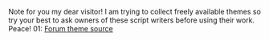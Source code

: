 Note for you my dear visitor! 
I am trying to collect freely available themes so try your best to ask owners of these script writers before using their work.
Peace!
01: 
[Forum theme source](https://github.com/f7deat/F7Deat-Blogger)

